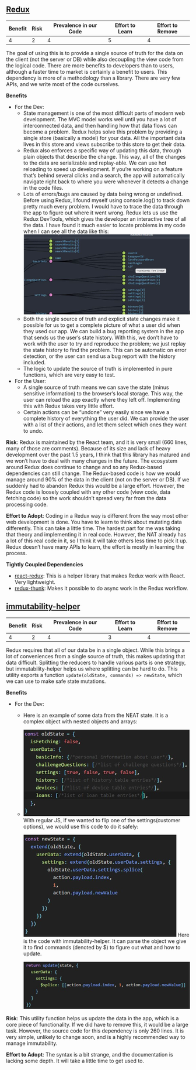 ## [Redux](https://redux.js.org/)

| Benefit | Risk | Prevalence in our Code | Effort to Learn | Effort to Remove |
| ------- | ---- | ---------------------- | --------------- | ---------------- |
| 4       | 2    | 4                      | 5               | 4                |

The goal of using this is to provide a single source of truth for the data on the client (not the server or DB) while also decoupling the view code from the logical code. There are more benefits to developers than to users, although a faster time to market is certainly a benefit to users. This dependency is more of a methodology than a library. There are very few APIs, and we write most of the code ourselves.

**Benefits**

* For the Dev:
  * State management is one of the most difficult parts of modern web development. The MVC model works well until you have a lot of interconnected data, and then handling how that data flows can become a problem. Redux helps solve this problem by providing a single store (basically a model) for your data. All the important data lives in this store and views subscribe to this store to get their data.
  * Redux also enforces a specific way of updating this data, through plain objects that describe the change. This way, all of the changes to the data are serializable and replay-able. We can use hot reloading to speed up development. If you’re working on a feature that’s behind several clicks and a search, the app will automatically navigate right back to where you were whenever it detects a change in the code files.
  * Lots of errors/bugs are caused by data being wrong or undefined. Before using Redux, I found myself using console.log() to track down pretty much every problem. I would have to trace the data through the app to figure out where it went wrong. Redux lets us use the Redux DevTools, which gives the developer an interactive tree of all the data. I have found it much easier to locate problems in my code when I can see all the data like this:
    ![Image of examining data in Redux DevTools](https://github.com/Jacksondr5/Jacksondr5.github.io/blob/master/imgs/reduxDevTools.jpg)
  * Both the single source of truth and explicit state changes make it possible for us to get a complete picture of what a user did when they used our app. We can build a bug reporting system in the app that sends us the user’s state history. With this, we don’t have to work with the user to try and reproduce the problem; we just replay the state history to find the problem. This can be automatic on error detection, or the user can send us a bug report with the history included.
  * The logic to update the source of truth is implemented in pure functions, which are very easy to test.
* For the User:
  * A single source of truth means we can save the state (minus sensitive information) to the browser’s local storage. This way, the user can reload the app exactly where they left off. Implementing this with Redux takes very little effort.
  * Certain actions can be “undone” very easily since we have a complete history of everything the user did. We can provide the user with a list of their actions, and let them select which ones they want to undo.

**Risk**: Redux is maintained by the React team, and it is very small (660 lines, many of those are comments). Because of its size and lack of heavy development over the past 1.5 years, I think that this library has matured and we won’t have to deal with many changes in the future. The ecosystem around Redux does continue to change and so any Redux-based dependencies can still change. The Redux-based code is how we would manage around 90% of the data in the client (not on the server or DB). If we suddenly had to abandon Redux this would be a large effort. However, the Redux code is loosely coupled with any other code (view code, data fetching code) so the work shouldn’t spread very far from the data processing code.

**Effort to Adopt**: Coding in a Redux way is different from the way most other web development is done. You have to learn to think about mutating data differently. This can take a little time. The hardest part for me was taking that theory and implementing it in real code. However, the NAT already has a lot of this real code in it, so I think it will take others less time to pick it up. Redux doesn’t have many APIs to learn, the effort is mostly in learning the process.

**Tightly Coupled Dependencies**

* [react-redux](https://www.npmjs.com/package/react-redux): This is a helper library that makes Redux work with React. Very lightweight.
* [redux-thunk](https://www.npmjs.com/package/redux-thunk): Makes it possible to do async work in the Redux workflow.

## [immutability-helper](https://www.npmjs.com/package/immutability-helper)

| Benefit | Risk | Prevalence in our Code | Effort to Learn | Effort to Remove |
| ------- | ---- | ---------------------- | --------------- | ---------------- |
| 4       | 2    | 4                      | 3               | 4                |

Redux requires that all of our data be in a single object. While this brings a lot of conveniences from a single source of truth, this makes updating that data difficult. Splitting the reducers to handle various parts is one strategy, but immutability-helper helps us where splitting can be hard to do. This utility exports a function `update(oldState, commands) => newState`, which we can use to make safe state mutations.

**Benefits**

* For the Dev:
  * Here is an example of some data from the NEAT state. It is a complex object with nested objects and arrays:
  * ![Picture of an example state](https://github.com/Jacksondr5/Jacksondr5.github.io/blob/master/imgs/immutHelperExampleState.jpg)
    With regular JS, if we wanted to flip one of the settings(customer options), we would use this code to do it safely:

    ![Picture of mutating the state with regular JS](https://github.com/Jacksondr5/Jacksondr5.github.io/blob/master/imgs/immutHelperPlainUpdate.jpg)
    Here is the code with immutability-helper. It can parse the object we give it to find commands (denoted by $) to figure out what and how to update.

    ![Picture of mutating the state with immutability-helper](https://github.com/Jacksondr5/Jacksondr5.github.io/blob/master/imgs/immutHelperImmutUpdate.jpg)

**Risk**: This utility function helps us update the data in the app, which is a core piece of functionality. If we did have to remove this, it would be a large task. However, the source code for this dependency is only 260 lines. It is very simple, unlikely to change soon, and is a highly recommended way to manage immutability.

**Effort to Adopt**: The syntax is a bit strange, and the documentation is lacking some depth. It will take a little time to get used to.

